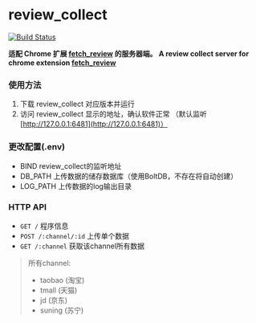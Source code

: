 # review_collect
[![Build Status](https://dev.azure.com/ix64/fetch_review/_apis/build/status/ix64.review_collect?branchName=master)](https://dev.azure.com/ix64/fetch_review/_build/latest?definitionId=1&branchName=master)

**适配 Chrome 扩展 [fetch_review](https://github.com/ix64/fetch_review) 的服务器端。**
**A review collect server for chrome extension [fetch_review](https://github.com/ix64/fetch_review)**

### 使用方法
1. 下载 review_collect 对应版本并运行
2. 访问 review_collect 显示的地址，确认软件正常
（默认监听 [http://127.0.0.1:6481](http://127.0.0.1:6481)）

### 更改配置(.env)
- BIND review_collect的监听地址
- DB_PATH 上传数据的储存数据库（使用BoltDB，不存在将自动创建）
- LOG_PATH 上传数据的log输出目录


### HTTP API
- `GET /` 程序信息
- `POST /:channel/:id` 上传单个数据
- `GET /:channel` 获取该channel所有数据
> 所有channel:
> - taobao (淘宝)
> - tmall (天猫)
> - jd (京东)
> - suning (苏宁)


